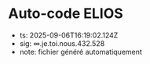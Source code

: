 # Auto-code ELIOS
- ts: 2025-09-06T16:19:02.124Z
- sig: ∞.je.toi.nous.432.528
- note: fichier généré automatiquement